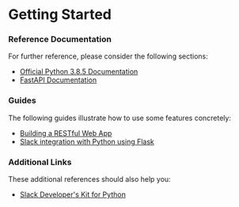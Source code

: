 # Getting Started

### Reference Documentation
For further reference, please consider the following sections:

* [Official Python 3.8.5 Documentation](https://docs.python.org/3/)
* [FastAPI Documentation](https://fastapi.tiangolo.com/)

### Guides
The following guides illustrate how to use some features concretely:

* [Building a RESTful Web App](https://fastapi.tiangolo.com/tutorial/)
* [Slack integration with Python using Flask](https://realpython.com/getting-started-with-the-slack-api-using-python-and-flask/)

### Additional Links
These additional references should also help you:

* [Slack Developer's Kit for Python](https://slack.dev/python-slackclient/)
